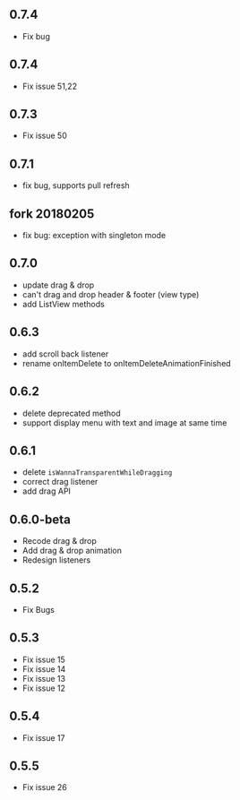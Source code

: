 ## 0.7.4

* Fix bug

## 0.7.4

* Fix issue 51,22

## 0.7.3

* Fix issue 50

## 0.7.1

* fix bug, supports pull refresh

## fork 20180205

* fix bug: exception with singleton mode

## 0.7.0

* update drag & drop
* can't drag and drop header & footer (view type)
* add ListView methods

## 0.6.3

* add scroll back listener
* rename onItemDelete to onItemDeleteAnimationFinished

## 0.6.2

* delete deprecated method
* support display menu with text and image at same time

## 0.6.1

* delete `isWannaTransparentWhileDragging`
* correct drag listener
* add drag API

## 0.6.0-beta

* Recode drag & drop
* Add drag & drop animation
* Redesign listeners

## 0.5.2

* Fix Bugs

## 0.5.3

* Fix issue 15
* Fix issue 14
* Fix issue 13
* Fix issue 12

## 0.5.4

* Fix issue 17

## 0.5.5

* Fix issue 26
